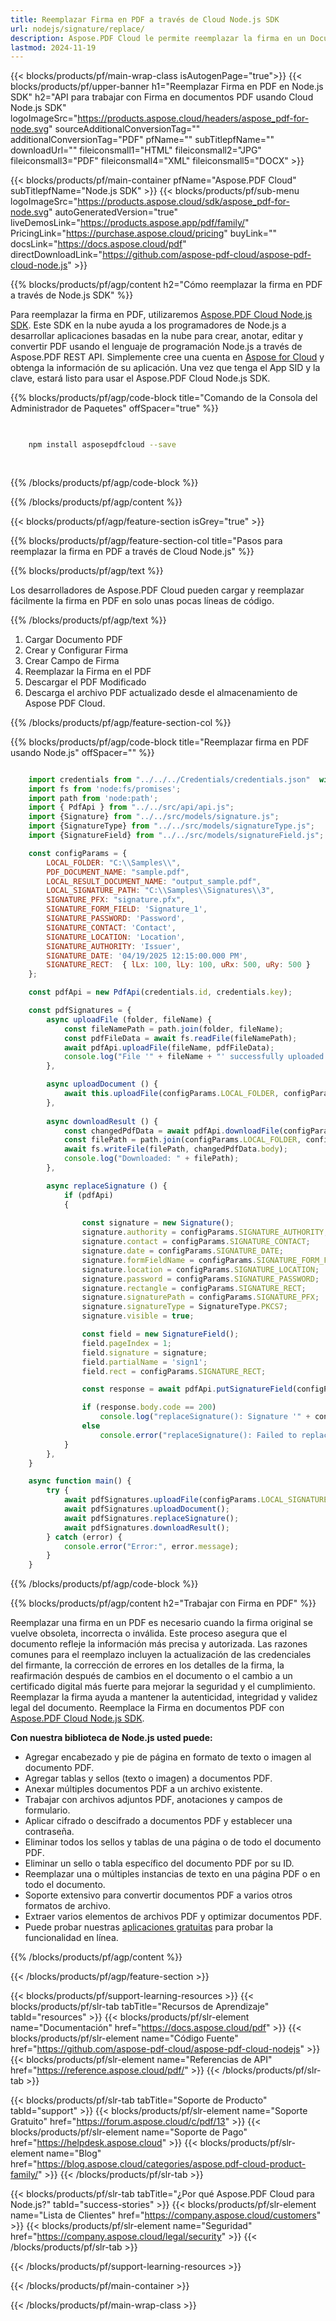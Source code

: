 ```yaml
---
title: Reemplazar Firma en PDF a través de Cloud Node.js SDK
url: nodejs/signature/replace/
description: Aspose.PDF Cloud le permite reemplazar la firma en un Documento PDF. Consulte el código fuente de Node.js para reemplazar la firma en un archivo PDF.
lastmod: 2024-11-19
---
```


{{< blocks/products/pf/main-wrap-class isAutogenPage="true">}}
{{< blocks/products/pf/upper-banner h1="Reemplazar Firma en PDF en Node.js SDK" h2="API para trabajar con Firma en documentos PDF usando Cloud Node.js SDK" logoImageSrc="https://products.aspose.cloud/headers/aspose_pdf-for-node.svg" sourceAdditionalConversionTag="" additionalConversionTag="PDF" pfName="" subTitlepfName="" downloadUrl="" fileiconsmall1="HTML" fileiconsmall2="JPG" fileiconsmall3="PDF" fileiconsmall4="XML" fileiconsmall5="DOCX" >}}

{{< blocks/products/pf/main-container pfName="Aspose.PDF Cloud" subTitlepfName="Node.js SDK" >}}
{{< blocks/products/pf/sub-menu logoImageSrc="https://products.aspose.cloud/sdk/aspose_pdf-for-node.svg"
autoGeneratedVersion="true"
liveDemosLink="https://products.aspose.app/pdf/family/" PricingLink="https://purchase.aspose.cloud/pricing" buyLink="" docsLink="https://docs.aspose.cloud/pdf"  directDownloadLink="https://github.com/aspose-pdf-cloud/aspose-pdf-cloud-node.js" >}}

{{% blocks/products/pf/agp/content h2="Cómo reemplazar la firma en PDF a través de Node.js SDK" %}}

Para reemplazar la firma en PDF, utilizaremos
[Aspose.PDF Cloud Node.js SDK](https://products.aspose.cloud/pdf/nodejs/). Este SDK en la nube ayuda a los programadores de Node.js a desarrollar aplicaciones basadas en la nube para crear, anotar, editar y convertir PDF usando el lenguaje de programación Node.js a través de Aspose.PDF REST API. Simplemente cree una cuenta en [Aspose for Cloud](https://dashboard.aspose.cloud/#/apps) y obtenga la información de su aplicación. Una vez que tenga el App SID y la clave, estará listo para usar el Aspose.PDF Cloud Node.js SDK.

{{% blocks/products/pf/agp/code-block title="Comando de la Consola del Administrador de Paquetes" offSpacer="true" %}}

```bash

     
    npm install asposepdfcloud --save
     
     

```

{{% /blocks/products/pf/agp/code-block %}}

{{% /blocks/products/pf/agp/content %}}

{{< blocks/products/pf/agp/feature-section isGrey="true" >}}

{{% blocks/products/pf/agp/feature-section-col title="Pasos para reemplazar la firma en PDF a través de Cloud Node.js" %}}

{{% blocks/products/pf/agp/text %}}

Los desarrolladores de Aspose.PDF Cloud pueden cargar y reemplazar fácilmente la firma en PDF en solo unas pocas líneas de código.

{{% /blocks/products/pf/agp/text %}}

1. Cargar Documento PDF
1. Crear y Configurar Firma
1. Crear Campo de Firma
1. Reemplazar la Firma en el PDF
1. Descargar el PDF Modificado
1. Descarga el archivo PDF actualizado desde el almacenamiento de Aspose PDF Cloud.

{{% /blocks/products/pf/agp/feature-section-col %}}

{{% blocks/products/pf/agp/code-block title="Reemplazar firma en PDF usando Node.js" offSpacer="" %}}

```js

    import credentials from "../../../Credentials/credentials.json"  with { type: "json" };
    import fs from 'node:fs/promises';
    import path from 'node:path';
    import { PdfApi } from "../../src/api/api.js";
    import {Signature} from "../../src/models/signature.js";
    import {SignatureType} from "../../src/models/signatureType.js";
    import {SignatureField} from "../../src/models/signatureField.js";

    const configParams = {
        LOCAL_FOLDER: "C:\\Samples\\",
        PDF_DOCUMENT_NAME: "sample.pdf",
        LOCAL_RESULT_DOCUMENT_NAME: "output_sample.pdf",
        LOCAL_SIGNATURE_PATH: "C:\\Samples\\Signatures\\3",
        SIGNATURE_PFX: "signature.pfx",
        SIGNATURE_FORM_FIELD: 'Signature_1',
        SIGNATURE_PASSWORD: 'Password',
        SIGNATURE_CONTACT: 'Contact',
        SIGNATURE_LOCATION: 'Location',
        SIGNATURE_AUTHORITY: 'Issuer',
        SIGNATURE_DATE: '04/19/2025 12:15:00.000 PM',
        SIGNATURE_RECT:  { lLx: 100, lLy: 100, uRx: 500, uRy: 500 }
    };

    const pdfApi = new PdfApi(credentials.id, credentials.key);

    const pdfSignatures = {
        async uploadFile (folder, fileName) {
            const fileNamePath = path.join(folder, fileName);
            const pdfFileData = await fs.readFile(fileNamePath);
            await pdfApi.uploadFile(fileName, pdfFileData);
            console.log("File '" + fileName + "' successfully uploaded!");
        },

        async uploadDocument () {
            await this.uploadFile(configParams.LOCAL_FOLDER, configParams.PDF_DOCUMENT_NAME);
        },
                        
        async downloadResult () {
            const changedPdfData = await pdfApi.downloadFile(configParams.PDF_DOCUMENT_NAME);
            const filePath = path.join(configParams.LOCAL_FOLDER, configParams.LOCAL_RESULT_DOCUMENT_NAME);
            await fs.writeFile(filePath, changedPdfData.body);
            console.log("Downloaded: " + filePath);
        },

        async replaceSignature () {
            if (pdfApi)
            {  
                
                const signature = new Signature();
                signature.authority = configParams.SIGNATURE_AUTHORITY;
                signature.contact = configParams.SIGNATURE_CONTACT;
                signature.date = configParams.SIGNATURE_DATE;
                signature.formFieldName = configParams.SIGNATURE_FORM_FIELD;
                signature.location = configParams.SIGNATURE_LOCATION;
                signature.password = configParams.SIGNATURE_PASSWORD;
                signature.rectangle = configParams.SIGNATURE_RECT;
                signature.signaturePath = configParams.SIGNATURE_PFX;
                signature.signatureType = SignatureType.PKCS7;
                signature.visible = true;

                const field = new SignatureField();
                field.pageIndex = 1;
                field.signature = signature;
                field.partialName = 'sign1';
                field.rect = configParams.SIGNATURE_RECT;

                const response = await pdfApi.putSignatureField(configParams.PDF_DOCUMENT_NAME, configParams.SIGNATURE_FORM_FIELD, field);

                if (response.body.code == 200)
                    console.log("replaceSignature(): Signature '" + configParams.SIGNATURE_CONTACT + "' successfully replaced in the document.");
                else
                    console.error("replaceSignature(): Failed to replace signature in the document. Response code: " + response.body.code);
            }
        },
    }

    async function main() {
        try {
            await pdfSignatures.uploadFile(configParams.LOCAL_SIGNATURE_PATH, configParams.SIGNATURE_PFX);
            await pdfSignatures.uploadDocument();
            await pdfSignatures.replaceSignature();
            await pdfSignatures.downloadResult();
        } catch (error) {
            console.error("Error:", error.message);
        }
    }
```

{{% /blocks/products/pf/agp/code-block %}}

{{% blocks/products/pf/agp/content h2="Trabajar con Firma en PDF" %}}

Reemplazar una firma en un PDF es necesario cuando la firma original se vuelve obsoleta, incorrecta o inválida. Este proceso asegura que el documento refleje la información más precisa y autorizada. Las razones comunes para el reemplazo incluyen la actualización de las credenciales del firmante, la corrección de errores en los detalles de la firma, la reafirmación después de cambios en el documento o el cambio a un certificado digital más fuerte para mejorar la seguridad y el cumplimiento. Reemplazar la firma ayuda a mantener la autenticidad, integridad y validez legal del documento.
Reemplace la Firma en documentos PDF con [Aspose.PDF Cloud Node.js SDK](https://products.aspose.cloud/pdf/nodejs/).

**Con nuestra biblioteca de Node.js usted puede:**

+ Agregar encabezado y pie de página en formato de texto o imagen al documento PDF.
+ Agregar tablas y sellos (texto o imagen) a documentos PDF.
+ Anexar múltiples documentos PDF a un archivo existente.
+ Trabajar con archivos adjuntos PDF, anotaciones y campos de formulario.
+ Aplicar cifrado o descifrado a documentos PDF y establecer una contraseña.
+ Eliminar todos los sellos y tablas de una página o de todo el documento PDF.
+ Eliminar un sello o tabla específico del documento PDF por su ID.
+ Reemplazar una o múltiples instancias de texto en una página PDF o en todo el documento.
+ Soporte extensivo para convertir documentos PDF a varios otros formatos de archivo.
+ Extraer varios elementos de archivos PDF y optimizar documentos PDF.
+ Puede probar nuestras [aplicaciones gratuitas](https://products.aspose.app/pdf/family/) para probar la funcionalidad en línea.

{{% /blocks/products/pf/agp/content %}}

{{< /blocks/products/pf/agp/feature-section >}}

{{< blocks/products/pf/support-learning-resources >}}
{{< blocks/products/pf/slr-tab tabTitle="Recursos de Aprendizaje" tabId="resources" >}}
{{< blocks/products/pf/slr-element name="Documentación" href="https://docs.aspose.cloud/pdf" >}}
{{< blocks/products/pf/slr-element name="Código Fuente" href="https://github.com/aspose-pdf-cloud/aspose-pdf-cloud-nodejs" >}}
{{< blocks/products/pf/slr-element name="Referencias de API" href="https://reference.aspose.cloud/pdf/" >}}
{{< /blocks/products/pf/slr-tab >}}

{{< blocks/products/pf/slr-tab tabTitle="Soporte de Producto" tabId="support" >}}
{{< blocks/products/pf/slr-element name="Soporte Gratuito" href="https://forum.aspose.cloud/c/pdf/13" >}}
{{< blocks/products/pf/slr-element name="Soporte de Pago" href="https://helpdesk.aspose.cloud" >}}
{{< blocks/products/pf/slr-element name="Blog" href="https://blog.aspose.cloud/categories/aspose.pdf-cloud-product-family/" >}}
{{< /blocks/products/pf/slr-tab >}}

{{< blocks/products/pf/slr-tab tabTitle="¿Por qué Aspose.PDF Cloud para Node.js?" tabId="success-stories" >}}
{{< blocks/products/pf/slr-element name="Lista de Clientes" href="https://company.aspose.cloud/customers" >}}
{{< blocks/products/pf/slr-element name="Seguridad" href="https://company.aspose.cloud/legal/security" >}}
{{< /blocks/products/pf/slr-tab >}}

{{< /blocks/products/pf/support-learning-resources >}}

<!-- aboutfile Ends -->

{{< /blocks/products/pf/main-container >}}

{{< /blocks/products/pf/main-wrap-class >}}



